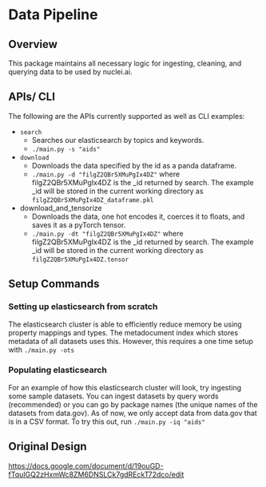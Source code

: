 # Data Pipeline

## Overview
This package maintains all necessary logic for ingesting, cleaning, and querying data to be used by nuclei.ai.

## APIs/ CLI
The following are the APIs currently supported as well as CLI examples:
* `search`
  * Searches our elasticsearch by topics and keywords.
  * `./main.py -s "aids"`
* `download`
  * Downloads the data specified by the id as a panda dataframe.
  * `./main.py -d "filgZ2QBr5XMuPgIx4DZ"` where filgZ2QBr5XMuPgIx4DZ is the _id returned by search. The
  example _id will be stored in the current working directory as `filgZ2QBr5XMuPgIx4DZ_dataframe.pkl`
* download_and_tensorize
  * Downloads the data, one hot encodes it, coerces it to floats, and saves it as a pyTorch tensor.
  * `./main.py -dt "filgZ2QBr5XMuPgIx4DZ"` where filgZ2QBr5XMuPgIx4DZ is the _id returned by search. The
  example _id will be stored in the current working directory as `filgZ2QBr5XMuPgIx4DZ.tensor`

## Setup Commands

### Setting up elasticsearch from scratch
The elasticsearch cluster is able to efficiently reduce memory be using property mappings and types. The
metadocument index which stores metadata of all datasets uses this.
However, this requires a one time setup with `./main.py -ots`

### Populating elasticsearch
For an example of how this elasticsearch cluster will look, try ingesting some sample datasets. You
can ingest datasets by query words (recommended) or you can go by package names (the unique names of the
datasets from data.gov). As of now, we only accept data from data.gov that is in a CSV format. To try this
out, run `./main.py -iq "aids"`

## Original Design
https://docs.google.com/document/d/19ouGD-fTquIGQ2zHxmWc8ZM6DNSLCk7gdREckT72dco/edit